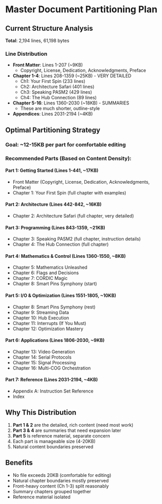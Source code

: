 # Master Document Partitioning Plan

## Current Structure Analysis

**Total**: 2,194 lines, 61,198 bytes

### Line Distribution
- **Front Matter**: Lines 1-207 (~9KB)
  - Copyright, License, Dedication, Acknowledgments, Preface
- **Chapter 1-4**: Lines 208-1359 (~25KB) - VERY DETAILED
  - Ch1: Your First Spin (233 lines)
  - Ch2: Architecture Safari (401 lines)  
  - Ch3: Speaking PASM2 (429 lines)
  - Ch4: The Hub Connection (89 lines)
- **Chapter 5-16**: Lines 1360-2030 (~18KB) - SUMMARIES
  - These are much shorter, outline-style
- **Appendices**: Lines 2031-2194 (~4KB)

## Optimal Partitioning Strategy

### Goal: ~12-15KB per part for comfortable editing

### Recommended Parts (Based on Content Density):

#### Part 1: Getting Started (Lines 1-441, ~17KB)
- Front Matter (Copyright, License, Dedication, Acknowledgments, Preface)
- Chapter 1: Your First Spin (full chapter with examples)

#### Part 2: Architecture (Lines 442-842, ~16KB)
- Chapter 2: Architecture Safari (full chapter, very detailed)

#### Part 3: Programming (Lines 843-1359, ~21KB)
- Chapter 3: Speaking PASM2 (full chapter, instruction details)
- Chapter 4: The Hub Connection (full chapter)

#### Part 4: Mathematics & Control (Lines 1360-1550, ~8KB)
- Chapter 5: Mathematics Unleashed
- Chapter 6: Flags and Decisions
- Chapter 7: CORDIC Magic
- Chapter 8: Smart Pins Symphony (start)

#### Part 5: I/O & Optimization (Lines 1551-1805, ~10KB)
- Chapter 8: Smart Pins Symphony (rest)
- Chapter 9: Streaming Data
- Chapter 10: Hub Execution
- Chapter 11: Interrupts (If You Must)
- Chapter 12: Optimization Mastery

#### Part 6: Applications (Lines 1806-2030, ~9KB)
- Chapter 13: Video Generation
- Chapter 14: Serial Protocols
- Chapter 15: Signal Processing
- Chapter 16: Multi-COG Orchestration

#### Part 7: Reference (Lines 2031-2194, ~4KB)
- Appendix A: Instruction Set Reference
- Index

## Why This Distribution

1. **Part 1 & 2** are the detailed, rich content (need most work)
2. **Part 3 & 4** are summaries that need expansion later
3. **Part 5** is reference material, separate concern
4. Each part is manageable size (4-20KB)
5. Natural content boundaries preserved

## Benefits

- No file exceeds 20KB (comfortable for editing)
- Natural chapter boundaries mostly preserved
- Front-heavy content (Ch 1-3) split reasonably
- Summary chapters grouped together
- Reference material isolated